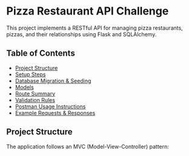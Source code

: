 # Pizza Restaurant API Challenge

This project implements a RESTful API for managing pizza restaurants, pizzas, and their relationships using Flask and SQLAlchemy.

## Table of Contents

- [Project Structure](#project-structure)
- [Setup Steps](#setup-steps)
- [Database Migration & Seeding](#database-migration--seeding)
- [Models](#models)
- [Route Summary](#route-summary)
- [Validation Rules](#validation-rules)
- [Postman Usage Instructions](#postman-usage-instructions)
- [Example Requests & Responses](#example-requests--responses)

## Project Structure

The application follows an MVC (Model-View-Controller) pattern: